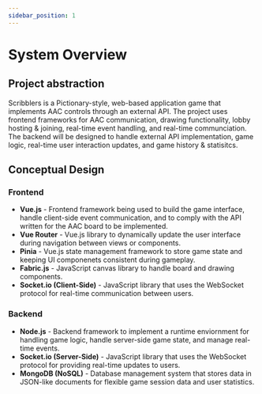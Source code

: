 ```yaml
---
sidebar_position: 1
---
```


# System Overview
## Project abstraction

Scribblers is a Pictionary-style, web-based application game that implements AAC controls through an external API. The project uses frontend frameworks for AAC communication, drawing functionality, lobby hosting & joining, real-time event handling, and real-time communciation. The backend will be designed to handle external API implementation, game logic, real-time user interaction updates, and game history & statisitcs. 

## Conceptual Design
### Frontend  
* **Vue.js** - Frontend framework being used to build the game interface, handle client-side event communication, and to comply with the API written for the AAC board to be implemented.
* **Vue Router** - Vue.js library to dynamically update the user interface during navigation between views or components.
* **Pinia** - Vue.js state management framework to store game state and keeping UI componenets consistent during gameplay.
* **Fabric.js** - JavaScript canvas library to handle board and drawing components.
* **Socket.io (Client-Side)** - JavaScript library that uses the WebSocket protocol for real-time communication between users.

### Backend
* **Node.js** - Backend framework to implement a runtime enviornment for handling game logic, handle server-side game state, and manage real-time events.
* **Socket.io (Server-Side)** - JavaScript library that uses the WebSocket protocol for providing real-time updates to users.
* **MongoDB (NoSQL)** - Database management system that stores data in JSON-like documents for flexible game session data and user statistics. 
